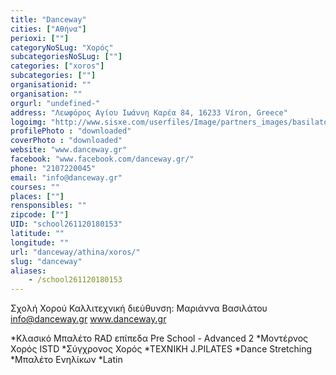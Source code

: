 ```yaml
---
title: "Danceway"
cities: ["Αθήνα"]
perioxi: [""]
categoryNoSLug: "Χορός"
subcategoriesNoSLug: [""]
categories: ["xoros"]
subcategories: [""]
organisationid: ""
organisation: ""
orgurl: "undefined-"
address: "Λεωφόρος Αγίου Ιωάννη Καρέα 84, 16233 Víron, Greece"
logoimg: "http://www.sisxe.com/userfiles/Image/partners_images/basilatou_marianna.jpg"
profilePhoto : "downloaded"
coverPhoto : "downloaded"
website: "www.danceway.gr"
facebook: "www.facebook.com/danceway.gr/"
phone: "2107220045"
email: "info@danceway.gr"
courses: ""
places: [""]
rensponsibles: ""
zipcode: [""]
UID: "school261120180153"
latitude: ""
longitude: ""
url: "danceway/athina/xoros/"
slug: "danceway"
aliases:
    - /school261120180153
---
```



Σχολή Χορού Καλλιτεχνική διεύθυνση: Μαριάννα Βασιλάτου info@danceway.gr www.danceway.gr

*Κλασικό Μπαλέτο RAD επίπεδα Pre School - Advanced 2 *Μοντέρνος Χορός ISTD *Σύγχρονος Χορός *ΤΕΧΝΙΚΗ J.PILATES *Dance Stretching *Μπαλέτο Ενηλίκων *Latin